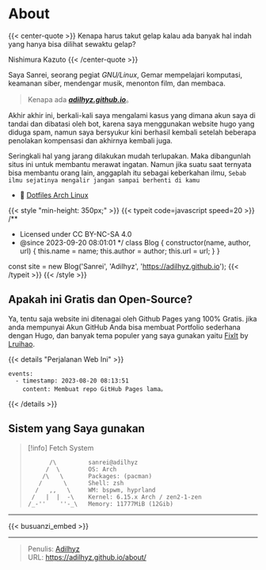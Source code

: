 # About


{{< center-quote >}}
Kenapa harus takut gelap kalau ada banyak hal indah yang hanya bisa dilihat sewaktu gelap?

Nishimura Kazuto
{{< /center-quote >}}

Saya Sanrei, seorang pegiat *GNU/Linux*, Gemar mempelajari komputasi, keamanan siber, mendengar musik, menonton film, dan membaca.

> Kenapa ada _***[adilhyz.github.io](https://adilhyz.github.io)***_。

Akhir akhir ini, berkali-kali saya mengalami kasus yang dimana akun saya di tandai dan dibatasi oleh bot, karena saya menggunakan website hugo yang diduga spam, namun saya bersyukur kini berhasil kembali setelah beberapa penolakan kompensasi dan akhirnya kembali juga.

Seringkali hal yang jarang dilakukan mudah terlupakan. Maka dibangunlah situs ini untuk membantu merawat ingatan. Namun jika suatu saat ternyata bisa membantu orang lain, anggaplah itu sebagai keberkahan ilmu, `Sebab ilmu sejatinya mengalir jangan sampai berhenti di kamu`

- 🫶 [Dotfiles Arch Linux](https://github.com/dotfiles-v1)

{{< style "min-height: 350px;" >}}
{{< typeit code=javascript speed=20 >}}
/**
 * Licensed under CC BY-NC-SA 4.0
 * @since 2023-09-20 08:01:01
 */
class Blog {
  constructor(name, author, url) {
    this.name = name;
    this.author = author;
    this.url = url;
  }
}

const site = new Blog('Sanrei', 'Adilhyz', 'https://adilhyz.github.io');
{{< /typeit >}}
{{< /style >}}

## Apakah ini Gratis dan Open-Source?

Ya, tentu saja website ini ditenagai oleh Github Pages yang 100% Gratis. jika anda mempunyai Akun GitHub Anda bisa membuat Portfolio sederhana dengan Hugo, dan banyak tema populer yang saya gunakan yaitu [FixIt](https://fixit.lruihao.cn/) by [Lruihao](https://github.com/Lruihao/).

{{< details "Perjalanan Web Ini" >}}
```timeline {reverse=true, animation=true, height="280px"}
events:
  - timestamp: 2023-08-20 08:13:51
    content: Membuat repo GitHub Pages lama。
```
{{< /details >}}

## Sistem yang Saya gunakan
> [!info] Fetch System
>
>``` shell {title="neofetch"}
>       /\         sanrei@adilhyz
>      /  \        OS: Arch
>     /\   \       Packages: (pacman)
>    /      \      Shell: zsh
>   /   ,,   \     WM: bspwm, hyprland
>  /   |  |  -\    Kernel: 6.15.x Arch / zen2-1-zen
>/_-''    ''-_\   Memory: 11777MiB (12Gib)
>```

---

{{< busuanzi_embed >}}

<!-- markdownlint-disable-file -->


---

> Penulis: [Adilhyz](https://github.com/adilhyz)  
> URL: https://adilhyz.github.io/about/  

